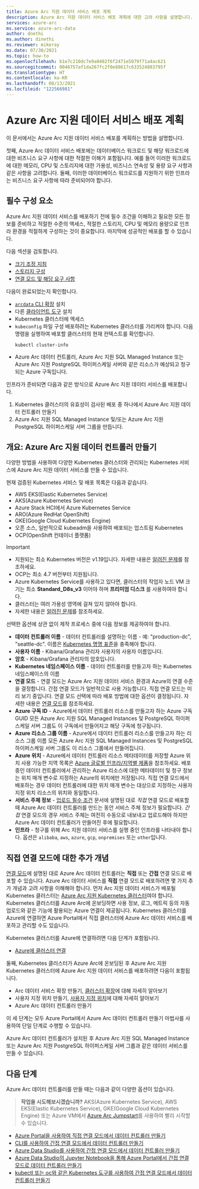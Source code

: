 ```yaml
---
title: Azure Arc 지원 데이터 서비스 배포 계획
description: Azure Arc 지원 데이터 서비스 배포 계획에 대한 고려 사항을 설명합니다.
services: azure-arc
ms.service: azure-arc-data
author: dnethi
ms.author: dinethi
ms.reviewer: mikeray
ms.date: 07/30/2021
ms.topic: how-to
ms.openlocfilehash: b1e7c210dc7e9a0482f6f2471e5079f71a4ac621
ms.sourcegitcommit: 0046757af1da267fc2f0e88617c633524883795f
ms.translationtype: HT
ms.contentlocale: ko-KR
ms.lasthandoff: 08/13/2021
ms.locfileid: "122566981"
---
```

# <a name="plan-to-deploy-azure-arc-enabled-data-services"></a>Azure Arc 지원 데이터 서비스 배포 계획

이 문서에서는 Azure Arc 지원 데이터 서비스 배포를 계획하는 방법을 설명합니다.


첫째, Azure Arc 데이터 서비스 배포에는 데이터베이스 워크로드 및 해당 워크로드에 대한 비즈니스 요구 사항에 대한 적절한 이해가 포함됩니다. 예를 들어 이러한 워크로드에 대한 메모리, CPU 및 스토리지에 대한 가용성, 비즈니스 연속성 및 용량 요구 사항과 같은 사항을 고려합니다. 둘째, 이러한 데이터베이스 워크로드를 지원하기 위한 인프라는 비즈니스 요구 사항에 따라 준비되어야 합니다.

## <a name="prerequisites"></a>필수 구성 요소

Azure Arc 지원 데이터 서비스를 배포하기 전에 필수 조건을 이해하고 필요한 모든 정보를 준비하고 적절한 수준의 액세스, 적절한 스토리지, CPU 및 메모리 용량으로 인프라 환경을 적절하게 구성하는 것이 중요합니다. 마지막에 성공적인 배포를 할 수 있습니다.

다음 섹션을 검토합니다.
- [크기 조정 지침](sizing-guidance.md)
- [스토리지 구성](storage-configuration.md)
- [연결 모드 및 해당 요구 사항](connectivity.md)

다음이 완료되었는지 확인합니다.
- [`arcdata` CLI 확장](install-arcdata-extension.md) 설치
- 다른 [클라이언트 도구](install-client-tools.md) 설치
- Kubernetes 클러스터에 액세스
- `kubeconfig` 파일 구성 배포하려는 Kubernetes 클러스터를 가리켜야 합니다. 다음 명령을 실행하여 배포할 클러스터의 현재 컨텍스트를 확인합니다.
   ```console
   kubectl cluster-info
   ```
- Azure Arc 데이터 컨트롤러, Azure Arc 지원 SQL Managed Instance 또는 Azure Arc 지원 PostgreSQL 하이퍼스케일 서버와 같은 리소스가 예상되고 청구되는 Azure 구독입니다.

인프라가 준비되면 다음과 같은 방식으로 Azure Arc 지원 데이터 서비스를 배포합니다.
1. Kubernetes 클러스터의 유효성이 검사된 배포 중 하나에서 Azure Arc 지원 데이터 컨트롤러 만들기
1. Azure Arc 지원 SQL Managed Instance 및/또는 Azure Arc 지원 PostgreSQL 하이퍼스케일 서버 그룹을 만듭니다.

## <a name="overview-create-the-azure-arc-enabled-data-controller"></a>개요: Azure Arc 지원 데이터 컨트롤러 만들기

다양한 방법을 사용하여 다양한 Kubernetes 클러스터와 관리되는 Kubernetes 서비스에 Azure Arc 지원 데이터 서비스를 만들 수 있습니다.

현재 검증된 Kubernetes 서비스 및 배포 목록은 다음과 같습니다.


- AWS EKS(Elastic Kubernetes Service)
- AKS(Azure Kubernetes Service)
- Azure Stack HCI에서 Azure Kubernetes Service
- ARO(Azure RedHat OpenShift)
- GKE(Google Cloud Kubernetes Engine)
- 오픈 소스, 일반적으로 kubeadm을 사용하여 배포되는 업스트림 Kubernetes
- OCP(OpenShift 컨테이너 플랫폼)

> [!IMPORTANT]
> * 지원되는 최소 Kubernetes 버전은 v1.19입니다. 자세한 내용은 [알려진 문제](./release-notes.md#known-issues)를 참조하세요.
> * OCP는 최소 4.7 버전부터 지원됩니다.
> * Azure Kubernetes Service를 사용하고 있다면, 클러스터의 작업자 노드 VM 크기는 최소 **Standard_D8s_v3** 이어야 하며 **프리미엄 디스크** 를 사용하여야 합니다. 
> * 클러스터는 여러 가용성 영역에 걸쳐 있지 않아야 합니다. 
> * 자세한 내용은 [알려진 문제](./release-notes.md#known-issues)를 참조하세요.

선택한 옵션에 상관 없이 제작 프로세스 중에 다음 정보를 제공하여야 합니다.

- **데이터 컨트롤러 이름** - 데이터 컨트롤러를 설명하는 이름 - 예: "production-dc", "seattle-dc". 이름은 [Kubernetes 명명 표준](https://kubernetes.io/docs/concepts/overview/working-with-objects/names/)을 충족해야 합니다.
- **사용자 이름** - Kibana/Grafana 관리자 사용자의 사용자 이름입니다.
- **암호** - Kibana/Grafana 관리자의 암호입니다.
- **Kubernetes 네임스페이스 이름** - 데이터 컨트롤러를 만들고자 하는 Kubernetes 네임스페이스의 이름
- **연결 모드** - 연결 모드는 Azure Arc 지원 데이터 서비스 환경과 Azure의 연결 수준을 결정합니다. 간접 연결 모드가 일반적으로 사용 가능합니다. 직접 연결 모드는 미리 보기 중입니다.  연결 모드 선택에 따라 배포 방법에 대한 옵션이 결정됩니다.  자세한 내용은 [연결 모드](./connectivity.md)를 참조하세요.
- **Azure 구독 ID** - Azure에서 데이터 컨트롤러 리소스를 만들고자 하는 Azure 구독 GUID  모든 Azure Arc 지원 SQL Managed Instances 및 PostgreSQL 하이퍼스케일 서버 그룹도 이 구독에서 만들어지고 해당 구독에 청구됩니다.
- **Azure 리소스 그룹 이름** - Azure에서 데이터 컨트롤러 리소스를 만들고자 하는 리소스 그룹 이름  모든 Azure Arc 지원 SQL Managed Instances 및 PostgreSQL 하이퍼스케일 서버 그룹도 이 리소스 그룹에서 만들어집니다.
- **Azure 위치** - Azure에서 데이터 컨트롤러 리소스 메타데이터를 저장할 Azure 위치 사용 가능한 지역 목록은 [Azure 글로벌 인프라/지역별 제품](https://azure.microsoft.com/global-infrastructure/services/?products=azure-arc)을 참조하세요. 배포 중인 데이터 컨트롤러에서 관리하는 Azure 리소스에 대한 메타데이터 및 청구 정보는 위치 매개 변수로 지정하는 Azure의 위치에만 저장됩니다. 직접 연결 모드에서 배포하는 경우 데이터 컨트롤러에 대한 위치 매개 변수는 대상으로 지정하는 사용자 지정 위치 리소스의 위치와 동일합니다.
- **서비스 주체 정보** - [업로드 필수 조건](upload-metrics-and-logs-to-azure-monitor.md) 문서에 설명된 대로 *직접* 연결 모드로 배포할 때 Azure Arc 데이터 컨트롤러를 만드는 동안 서비스 주체 정보가 필요합니다. *간접* 연결 모드의 경우 서비스 주체는 여전히 수동으로 내보내고 업로드해야 하지만 Azure Arc 데이터 컨트롤러가 만들어진 후에 필요합니다.
- **인프라** - 청구를 위해 Arc 지원 데이터 서비스를 실행 중인 인프라를 나타내야 합니다.  옵션은 `alibaba`, `aws`, `azure`, `gcp`, `onpremises` 또는 `other`입니다.

## <a name="additional-concepts-for-direct-connected-mode"></a>직접 연결 모드에 대한 추가 개념

[연결 모드](./connectivity.md)에 설명된 대로 Azure Arc 데이터 컨트롤러는 **직접** 또는 **간접** 연결 모드로 배포할 수 있습니다. Azure Arc 데이터 서비스를 **직접** 연결 모드로 배포하려면 몇 가지 추가 개념과 고려 사항을 이해해야 합니다.
먼저 Arc 지원 데이터 서비스가 배포될 Kubernetes 클러스터는 [Azure Arc 지원 Kubernetes 클러스터](../kubernetes/overview.md)여야 합니다. Kubernetes 클러스터를 Azure Arc에 온보딩하면 사용 정보, 로그, 메트릭 등의 자동 업로드와 같은 기능에 활용되는 Azure 연결이 제공됩니다. Kubernetes 클러스터를 Azure에 연결하면 Azure Portal에서 직접 클러스터에 Azure Arc 데이터 서비스를 배포하고 관리할 수도 있습니다.

Kubernetes 클러스터를 Azure에 연결하려면 다음 단계가 포함됩니다.
- [Azure에 클러스터 연결](../kubernetes/quickstart-connect-cluster.md)

둘째, Kubernetes 클러스터가 Azure Arc에 온보딩된 후 Azure Arc 지원 Kubernetes 클러스터에 Azure Arc 지원 데이터 서비스를 배포하려면 다음이 포함됩니다.
- Arc 데이터 서비스 확장 만들기, [클러스터 확장](../kubernetes/conceptual-extensions.md)에 대해 자세히 알아보기
- 사용자 지정 위치 만들기, [사용자 지정 위치](../kubernetes/conceptual-custom-locations.md)에 대해 자세히 알아보기
- Azure Arc 데이터 컨트롤러 만들기

이 세 단계는 모두 Azure Portal에서 Azure Arc 데이터 컨트롤러 만들기 마법사를 사용하여 단일 단계로 수행할 수 있습니다.

Azure Arc 데이터 컨트롤러가 설치된 후 Azure Arc 지원 SQL Managed Instance 또는 Azure Arc 지원 PostgreSQL 하이퍼스케일 서버 그룹과 같은 데이터 서비스를 만들 수 있습니다.


## <a name="next-steps"></a>다음 단계

Azure Arc 데이터 컨트롤러를 만들 때는 다음과 같이 다양한 옵션이 있습니다.

> **작업을 시도해보시겠습니까?**
> AKS(Azure Kubernetes Service), AWS EKS(Elastic Kubernetes Service), GKE(Google Cloud Kubernetes Engine) 또는 Azure VM에서 [Azure Arc Jumpstart](https://azurearcjumpstart.io/azure_arc_jumpstart/azure_arc_data/)를 사용하여 빨리 시작할 수 있습니다.
>
- [Azure Portal을 사용하여 직접 연결 모드에서 데이터 컨트롤러 만들기](create-data-controller-direct-prerequisites.md)
- [CLI를 사용하여 간접 연결 모드에서 데이터 컨트롤러 만들기](create-data-controller-indirect-cli.md)
- [Azure Data Studio를 사용하여 간접 연결 모드에서 데이터 컨트롤러 만들기](create-data-controller-indirect-azure-data-studio.md)
- [Azure Data Studio의 Jupyter Notebook을 통해 Azure Portal에서 간접 연결 모드로 데이터 컨트롤러 만들기](create-data-controller-indirect-azure-portal.md)
- [kubectl 또는 oc와 같은 Kubernetes 도구를 사용하여 간접 연결 모드에서 데이터 컨트롤러 만들기](create-data-controller-using-kubernetes-native-tools.md)

